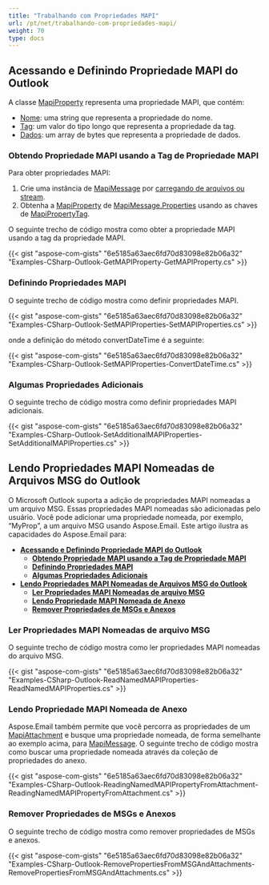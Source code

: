 ```yaml
---
title: "Trabalhando com Propriedades MAPI"
url: /pt/net/trabalhando-com-propriedades-mapi/
weight: 70
type: docs
---
```



## **Acessando e Definindo Propriedade MAPI do Outlook**

A classe [MapiProperty](https://reference.aspose.com/email/net/aspose.email.mapi/mapiproperty/) representa uma propriedade MAPI, que contém:

- [Nome](https://reference.aspose.com/email/net/aspose.email.mapi/mapiproperty/name/): uma string que representa a propriedade do nome.
- [Tag](https://reference.aspose.com/email/net/aspose.email.mapi/mapiproperty/tag/): um valor do tipo longo que representa a propriedade da tag.
- [Dados](https://reference.aspose.com/email/net/aspose.email.mapi/mapiproperty/data/): um array de bytes que representa a propriedade de dados.
  
### **Obtendo Propriedade MAPI usando a Tag de Propriedade MAPI**

Para obter propriedades MAPI:

1. Crie uma instância de [MapiMessage](https://reference.aspose.com/email/net/aspose.email.mapi/mapimessage/) por [carregando de arquivos ou stream](https://docs.aspose.com/email/pt/net/loading-viewing-and-parsing-msg-file/#loading-from-stream).
2. Obtenha a [MapiProperty](https://reference.aspose.com/email/net/aspose.email.mapi/mapiproperty/) de [MapiMessage.Properties](https://reference.aspose.com/email/net/aspose.email.mapi/mapiproperty/) usando as chaves de [MapiPropertyTag](https://reference.aspose.com/email/net/aspose.email.mapi/mapipropertytag/).

O seguinte trecho de código mostra como obter a propriedade MAPI usando a tag da propriedade MAPI.

{{< gist "aspose-com-gists" "6e5185a63aec6fd70d83098e82b06a32" "Examples-CSharp-Outlook-GetMAPIProperty-GetMAPIProperty.cs" >}}

### **Definindo Propriedades MAPI**

O seguinte trecho de código mostra como definir propriedades MAPI.

{{< gist "aspose-com-gists" "6e5185a63aec6fd70d83098e82b06a32" "Examples-CSharp-Outlook-SetMAPIProperties-SetMAPIProperties.cs" >}}

onde a definição do método convertDateTime é a seguinte:

{{< gist "aspose-com-gists" "6e5185a63aec6fd70d83098e82b06a32" "Examples-CSharp-Outlook-SetMAPIProperties-ConvertDateTime.cs" >}}

### **Algumas Propriedades Adicionais**

O seguinte trecho de código mostra como definir propriedades MAPI adicionais.

{{< gist "aspose-com-gists" "6e5185a63aec6fd70d83098e82b06a32" "Examples-CSharp-Outlook-SetAdditionalMAPIProperties-SetAdditionalMAPIProperties.cs" >}}

## **Lendo Propriedades MAPI Nomeadas de Arquivos MSG do Outlook**

O Microsoft Outlook suporta a adição de propriedades MAPI nomeadas a um arquivo MSG. Essas propriedades MAPI nomeadas são adicionadas pelo usuário. Você pode adicionar uma propriedade nomeada, por exemplo, “MyProp”, a um arquivo MSG usando Aspose.Email. Este artigo ilustra as capacidades do Aspose.Email para:

- [**Acessando e Definindo Propriedade MAPI do Outlook**](#acessando-e-definindo-propriedade-mapi-do-outlook)
  - [**Obtendo Propriedade MAPI usando a Tag de Propriedade MAPI**](#obtendo-propriedade-mapi-usando-a-tag-de-propriedade-mapi)
  - [**Definindo Propriedades MAPI**](#definindo-propriedades-mapi)
  - [**Algumas Propriedades Adicionais**](#algumas-propriedades-adicionais)
- [**Lendo Propriedades MAPI Nomeadas de Arquivos MSG do Outlook**](#lendo-propriedades-mapi-nomeadas-de-arquivos-msg-do-outlook)
  - [**Ler Propriedades MAPI Nomeadas de arquivo MSG**](#ler-propriedades-mapi-nomeadas-de-arquivo-msg)
  - [**Lendo Propriedade MAPI Nomeada de Anexo**](#lendo-propriedade-mapi-nomeada-de-anexo)
  - [**Remover Propriedades de MSGs e Anexos**](#remover-propriedades-de-msgs-e-anexos)
  
### **Ler Propriedades MAPI Nomeadas de arquivo MSG**

O seguinte trecho de código mostra como ler propriedades MAPI nomeadas do arquivo MSG.

{{< gist "aspose-com-gists" "6e5185a63aec6fd70d83098e82b06a32" "Examples-CSharp-Outlook-ReadNamedMAPIProperties-ReadNamedMAPIProperties.cs" >}}

### **Lendo Propriedade MAPI Nomeada de Anexo**

Aspose.Email também permite que você percorra as propriedades de um [MapiAttachment](https://reference.aspose.com/email/net/aspose.email.mapi/mapiattachment/) e busque uma propriedade nomeada, de forma semelhante ao exemplo acima, para [MapiMessage](https://reference.aspose.com/email/net/aspose.email.mapi/mapimessage/). O seguinte trecho de código mostra como buscar uma propriedade nomeada através da coleção de propriedades do anexo.

{{< gist "aspose-com-gists" "6e5185a63aec6fd70d83098e82b06a32" "Examples-CSharp-Outlook-ReadingNamedMAPIPropertyFromAttachment-ReadingNamedMAPIPropertyFromAttachment.cs" >}}

### **Remover Propriedades de MSGs e Anexos**

O seguinte trecho de código mostra como remover propriedades de MSGs e anexos.

{{< gist "aspose-com-gists" "6e5185a63aec6fd70d83098e82b06a32" "Examples-CSharp-Outlook-RemovePropertiesFromMSGAndAttachments-RemovePropertiesFromMSGAndAttachments.cs" >}}